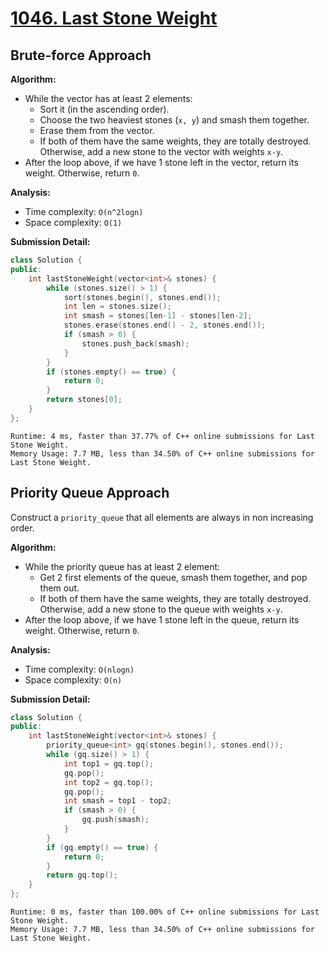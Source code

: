 # [1046. Last Stone Weight](https://leetcode.com/problems/last-stone-weight/)

## Brute-force Approach

**Algorithm:**
- While the vector has at least 2 elements:
    - Sort it (in the ascending order).
    - Choose the two heaviest stones (`x, y`) and smash them together.
    - Erase them from the vector.
    - If both of them have the same weights, they are totally destroyed. Otherwise, add a new stone to the vector with weights `x-y`.
- After the loop above, if we have 1 stone left in the vector, return its weight. Otherwise, return `0`.

**Analysis:**
- Time complexity: `O(n^2logn)`
- Space complexity: `O(1)`

**Submission Detail:**
```cpp
class Solution {
public:
    int lastStoneWeight(vector<int>& stones) {
        while (stones.size() > 1) {
            sort(stones.begin(), stones.end());
            int len = stones.size();
            int smash = stones[len-1] - stones[len-2];
            stones.erase(stones.end() - 2, stones.end());
            if (smash > 0) {
                stones.push_back(smash);
            }
        }
        if (stones.empty() == true) {
            return 0;
        }
        return stones[0];
    }
};
```
```
Runtime: 4 ms, faster than 37.77% of C++ online submissions for Last Stone Weight.
Memory Usage: 7.7 MB, less than 34.50% of C++ online submissions for Last Stone Weight.
```

## Priority Queue Approach

Construct a `priority_queue` that all elements are always in non increasing order.

**Algorithm:**
- While the priority queue has at least 2 element:
    - Get 2 first elements of the queue, smash them together, and pop them out.
    - If both of them have the same weights, they are totally destroyed. Otherwise, add a new stone to the queue with weights `x-y`.
- After the loop above, if we have 1 stone left in the queue, return its weight. Otherwise, return `0`.

**Analysis:**
- Time complexity: `O(nlogn)`
- Space complexity: `O(n)`

**Submission Detail:**
```cpp
class Solution {
public:
    int lastStoneWeight(vector<int>& stones) {
        priority_queue<int> gq(stones.begin(), stones.end());
        while (gq.size() > 1) {
            int top1 = gq.top();
            gq.pop();
            int top2 = gq.top();
            gq.pop();
            int smash = top1 - top2;
            if (smash > 0) {
                gq.push(smash);
            }
        }
        if (gq.empty() == true) {
            return 0;
        }
        return gq.top();
    }
};
```
```
Runtime: 0 ms, faster than 100.00% of C++ online submissions for Last Stone Weight.
Memory Usage: 7.7 MB, less than 34.50% of C++ online submissions for Last Stone Weight.
```